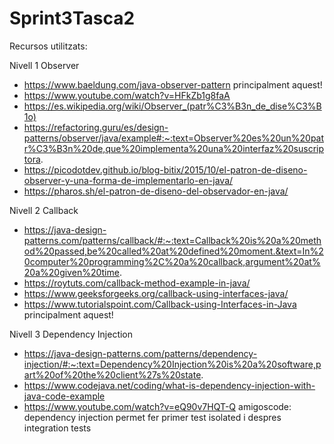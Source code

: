 # Sprint3Tasca2
Recursos utilitzats:

Nivell 1 Observer

- https://www.baeldung.com/java-observer-pattern principalment aquest!
- https://www.youtube.com/watch?v=HFkZb1g8faA
- https://es.wikipedia.org/wiki/Observer_(patr%C3%B3n_de_dise%C3%B1o)
- https://refactoring.guru/es/design-patterns/observer/java/example#:~:text=Observer%20es%20un%20patr%C3%B3n%20de,que%20implementa%20una%20interfaz%20suscriptora.
- https://picodotdev.github.io/blog-bitix/2015/10/el-patron-de-diseno-observer-y-una-forma-de-implementarlo-en-java/
- https://pharos.sh/el-patron-de-diseno-del-observador-en-java/

Nivell 2 Callback
- https://java-design-patterns.com/patterns/callback/#:~:text=Callback%20is%20a%20method%20passed,be%20called%20at%20defined%20moment.&text=In%20computer%20programming%2C%20a%20callback,argument%20at%20a%20given%20time.
- https://roytuts.com/callback-method-example-in-java/
- https://www.geeksforgeeks.org/callback-using-interfaces-java/
- https://www.tutorialspoint.com/Callback-using-Interfaces-in-Java  principalment aquest!

Nivell 3 Dependency Injection

- https://java-design-patterns.com/patterns/dependency-injection/#:~:text=Dependency%20Injection%20is%20a%20software,part%20of%20the%20client%27s%20state.
- https://www.codejava.net/coding/what-is-dependency-injection-with-java-code-example
- https://www.youtube.com/watch?v=eQ90v7HQT-Q amigoscode: dependency injection permet fer primer test isolated i despres integration tests
